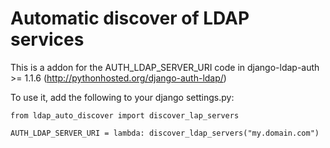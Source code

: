 Automatic discover of LDAP services
===================================

This is a addon for the AUTH_LDAP_SERVER_URI code in
django-ldap-auth >= 1.1.6 (http://pythonhosted.org/django-auth-ldap/)

To use it, add the following to your django settings.py:
```
from ldap_auto_discover import discover_lap_servers

AUTH_LDAP_SERVER_URI = lambda: discover_ldap_servers("my.domain.com")
```
